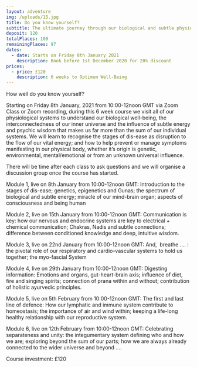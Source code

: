 ```yaml
---
layout: adventure
img: /uploads/15.jpg
title: Do you know yourself?
subtitle: The ultimate journey through our biological and subtle physiology
deposit: 120
totalPlaces: 100
remainingPlaces: 97
dates:
  - date: Starts on Friday 8th January 2021
    description: Book before 1st December 2020 for 20% discount
prices:
  - price: £120
    description: 6 weeks to Optimum Well-Being
---
```

How well do you know yourself?

Starting on Friday 8th January, 2021 from 10:00-12noon GMT via Zoom Class or Zoom recording, during this 6 week course we visit all of our physiological systems to understand our biological well-being, the interconnectedness of our inner universe and the influence of subtle energy and psychic wisdom that makes us far more than the sum of our individual systems. We will learn to recognise the stages of dis-ease as disruption to the flow of our vital energy; and how to help prevent or manage symptoms manifesting in our physical body, whether it’s origin is genetic, environmental, mental/emotional or from an unknown universal influence.

There will be time after each class to ask questions and we will organise a discussion group once the course has started.

Module 1, live on 8th January from 10:00-12noon GMT: Introduction to the stages of dis-ease; genetics, epigenetics and Gunas; the spectrum of biological and subtle energy; miracle of our mind-brain organ; aspects of consciousness and being human

Module 2, live on 15th January from 10:00-12noon GMT: Communication is key: how our nervous and endocrine systems are key to electrical + chemical communication; Chakras, Nadis and subtle connections; difference between conditioned knowledge and deep, intuitive wisdom.

Module 3, live on 22nd January from 10:00-12noon GMT: And,  breathe …. : the pivotal role of our respiratory and cardio-vascular systems to hold us together; the myo-fascial System

Module 4, live on 29th January from 10:00-12noon GMT: Digesting information: Emotions and organs, gut-heart-brain axis; influence of diet, fire and singing spirits; connection of prana within and without; contribution of holistic ayurvedic principles.

Module 5, live on 5th February from 10:00-12noon GMT: The first and last line of defence: How our lymphatic and immune system contribute to homeostasis; the importance of air and wind within; keeping a life-long healthy relationship with our reproductive system.

Module 6, live on 12th February from 10:00-12noon GMT: Celebrating separateness and unity: the integumentary system defining who and how we are; exploring beyond the sum of our parts; how we are always already connected to the wider universe and beyond ….

Course investment: £120